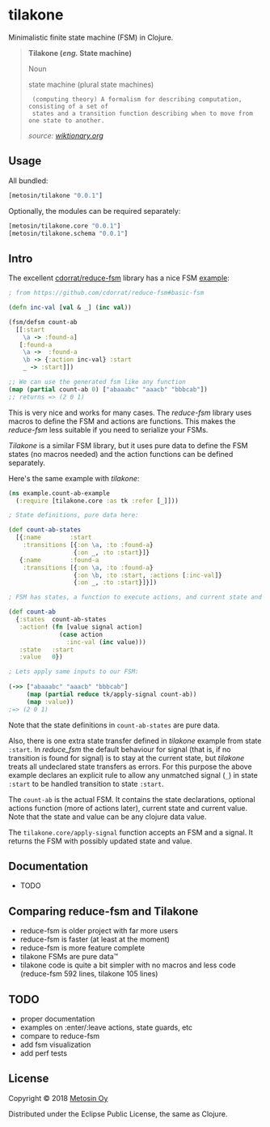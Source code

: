 # tilakone

Minimalistic finite state machine (FSM) in Clojure.

> **Tilakone (_eng._ State machine)**
> 
> Noun
>  
>   state machine (plural state machines)
>  
>      (computing theory) A formalism for describing computation, consisting of a set of 
>      states and a transition function describing when to move from one state to another.
>
>    _source: [wiktionary.org](https://en.wiktionary.org/wiki/state_machine)_

## Usage

All bundled:

```clj
[metosin/tilakone "0.0.1"]
```

Optionally, the modules can be required separately:

```clj
[metosin/tilakone.core "0.0.1"]
[metosin/tilakone.schema "0.0.1"]
```

## Intro

The excellent [cdorrat/reduce-fsm](https://github.com/cdorrat/reduce-fsm) library
has a nice FSM [example](/cdorrat/reduce-fsm#basic-fsm):

```clj
; from https://github.com/cdorrat/reduce-fsm#basic-fsm

(defn inc-val [val & _] (inc val))

(fsm/defsm count-ab
  [[:start
    \a -> :found-a]
   [:found-a
    \a ->  :found-a
    \b -> {:action inc-val} :start
    _ -> :start]])

;; We can use the generated fsm like any function
(map (partial count-ab 0) ["abaaabc" "aaacb" "bbbcab"])
;; returns => (2 0 1)
``` 

This is very nice and works for many cases. The _reduce-fsm_ library uses 
macros to define the FSM and actions are functions. This makes the _reduce-fsm_ less
suitable if you need to serialize your FSMs.

_Tilakone_ is a similar FSM library, but it uses pure data to define the FSM states
(no macros needed) and the action functions can be defined separately.

Here's the same example with _tilakone_:

```clj
(ns example.count-ab-example
  (:require [tilakone.core :as tk :refer [_]]))

; State definitions, pure data here:

(def count-ab-states
  [{:name        :start
    :transitions [{:on \a, :to :found-a}
                  {:on _, :to :start}]}
   {:name        :found-a
    :transitions [{:on \a, :to :found-a}
                  {:on \b, :to :start, :actions [:inc-val]}
                  {:on _, :to :start}]}])

; FSM has states, a function to execute actions, and current state and value: 

(def count-ab
  {:states  count-ab-states
   :action! (fn [value signal action]
              (case action
                :inc-val (inc value)))
   :state   :start
   :value   0})

; Lets apply same inputs to our FSM:
 
(->> ["abaaabc" "aaacb" "bbbcab"]
     (map (partial reduce tk/apply-signal count-ab))
     (map :value))
;=> (2 0 1)
```

Note that the state definitions in `count-ab-states` are pure data.

Also, there is one extra state transfer defined in _tilakone_ example from
state `:start`. In _reduce_fsm_ the default behaviour for signal (that is, if no 
transition is found for signal) is to stay at the current state, but _tilakone_ 
treats all undeclared state transfers as errors. For this purpose the above example 
declares an explicit rule to allow any unmatched signal (`_`) in state `:start` to be 
handled transition to state `:start`.

The `count-ab` is the actual FSM. It contains the state declarations,
optional actions function (more of actions later), current state and current
value. Note that the state and value can be any clojure data value.

The `tilakone.core/apply-signal` function accepts an FSM and a signal. It
returns the FSM with possibly updated state and value. 

## Documentation

* TODO

## Comparing reduce-fsm and Tilakone

* reduce-fsm is older project with far more users
* reduce-fsm is faster (at least at the moment)
* reduce-fsm is more feature complete
* tilakone FSMs are pure data™
* tilakone code is quite a bit simpler with no macros and less code (reduce-fsm 592 lines, tilakone 105 lines)

## TODO

* proper documentation
* examples on :enter/:leave actions, state guards, etc
* compare to reduce-fsm
* add fsm visualization
* add perf tests

## License

Copyright &copy; 2018 [Metosin Oy](https://www.metosin.fi/)

Distributed under the Eclipse Public License, the same as Clojure.
